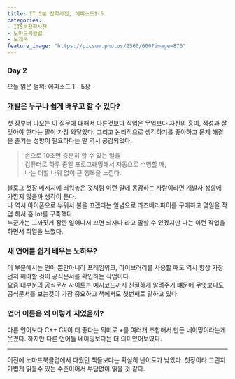 ```yaml
---
title: IT 5분 잡학사전, 에피소드1-5
categories:
- IT5분잡학사전
- 노마드북클럽
- 노개북
feature_image: "https://picsum.photos/2560/600?image=876"
---
```

### Day 2
오늘 읽은 범위: 에피소드 1 - 5장

### 개발은 누구나 쉽게 배우고 할 수 있다?

첫 장부터 나오는 이 질문에 대해서 다른것보다 직업은 무업보다 자신의 흥미, 적성과 잘 맞아야 한다는 말이 가장 와닿았다.
그리고 논리적으로 생각하기를 좋아하고 문제 해결을 즐기는 성향이 필요하다는 말 역시 공감되었다.

>손으로 10초면 충분히 할 수 있는 일을 <br>
컴퓨터로 하루 종일 프로그래밍해서 자동으로 수행할 때, <br>
나는 더할 나위 없이 큰 행복을 느낀다.

블로그 첫장 메시지에 띄워놓은 것처럼 이런 말에 동감하는 사람이라면 개발자 성향에 가깝지 않을까 생각이 든다. <br>
나 역시 아이폰으로 누워서 불을 끄겠다는 일념으로 라즈베리파이를 구매하고 몇일을 작업 해서 홈 Iot를 구축했다. <br>
누군가는 그까짓거 잠깐 일어나서 끄면 되자나 라고 말할 수 있겠지만 나는 이런 작업을 하면서 희열을 느꼈다.

### 새 언어를 쉽게 배우는 노하우?

이 부분에서는 언어 뿐만아니라 프레임워크, 라이브러리를 사용할 때도 역시 항상 가장 먼저 해야할 것이 공식문서를 확인하는 작업이다. <br>
요즘 대부분의 공식문서 사이트는 예시코드까지 친절하게 알려주기 떄문에 무엇보다도 공식문서를 보는것이 가장 중요하고 책에서도 첫번째로 말하고 있다.

### 언어 이름은 왜 이렇게 지었을까?

다른 언어보다 C++ C#이 더 좋다는 의미로 +를 여러개 조합해서 만든 네이밍이라는게 웃겼다. 하지만 다른 언어들 네이밍보다는 더 의미있어보였다.

---

이전에 노마드북클럽에서 다뤘던 책들보다는 확실히 난이도가 낮았다. 첫장이라 그런지 가볍게 읽을수 있는 수준이어서 부담없이 읽을 것 같다.

